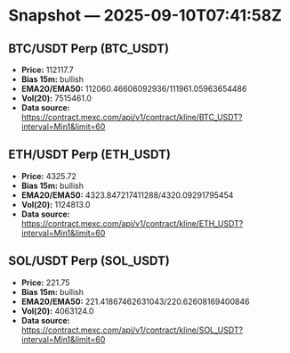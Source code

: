 # Snapshot — 2025-09-10T07:41:58Z

## BTC/USDT Perp (BTC_USDT)
- **Price:** 112117.7
- **Bias 15m:** bullish
- **EMA20/EMA50:** 112060.46606092936/111961.05963654486
- **Vol(20):** 7515461.0
- **Data source:** https://contract.mexc.com/api/v1/contract/kline/BTC_USDT?interval=Min1&limit=60

## ETH/USDT Perp (ETH_USDT)
- **Price:** 4325.72
- **Bias 15m:** bullish
- **EMA20/EMA50:** 4323.847217411288/4320.09291795454
- **Vol(20):** 1124813.0
- **Data source:** https://contract.mexc.com/api/v1/contract/kline/ETH_USDT?interval=Min1&limit=60

## SOL/USDT Perp (SOL_USDT)
- **Price:** 221.75
- **Bias 15m:** bullish
- **EMA20/EMA50:** 221.41867462631043/220.62608169400846
- **Vol(20):** 4063124.0
- **Data source:** https://contract.mexc.com/api/v1/contract/kline/SOL_USDT?interval=Min1&limit=60
